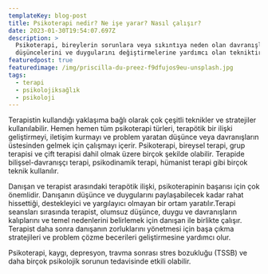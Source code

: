 ```yaml
---
templateKey: blog-post
title: Psikoterapi nedir? Ne işe yarar? Nasıl çalışır?
date: 2023-01-30T19:54:07.697Z
description: >
  Psikoterapi, bireylerin sorunlara veya sıkıntıya neden olan davranışlarını,
  düşüncelerini ve duygularını değiştirmelerine yardımcı olan tekniktir. 
featuredpost: true
featuredimage: /img/priscilla-du-preez-f9dfujos9eu-unsplash.jpg
tags:
  - terapi
  - psikolojiksağlık
  - psikoloji
---
```

Terapistin kullandığı yaklaşıma bağlı olarak çok çeşitli teknikler ve stratejiler kullanılabilir. Hemen hemen tüm psikoterapi türleri, terapötik bir ilişki geliştirmeyi, iletişim kurmayı ve problem yaratan düşünce veya davranışların üstesinden gelmek için çalışmayı içerir. Psikoterapi, bireysel terapi, grup terapisi ve çift terapisi dahil olmak üzere birçok şekilde olabilir. Terapide bilişsel-davranışçı terapi, psikodinamik terapi, hümanist terapi gibi birçok teknik kullanılır. 

Danışan ve terapist arasındaki terapötik ilişki, psikoterapinin başarısı için çok önemlidir. Danışanın düşünce ve duygularını paylaşabilecek kadar rahat hissettiği, destekleyici ve yargılayıcı olmayan bir ortam yaratılır.Terapi seansları sırasında terapist, olumsuz düşünce, duygu ve davranışların kalıplarını ve temel nedenlerini belirlemek için danışan ile birlikte çalışır. Terapist daha sonra danışanın zorluklarını yönetmesi için başa çıkma stratejileri ve problem çözme becerileri geliştirmesine yardımcı olur.

Psikoterapi, kaygı, depresyon, travma sonrası stres bozukluğu (TSSB) ve daha birçok psikolojik sorunun tedavisinde etkili olabilir.